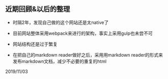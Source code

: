 ## 近期回顾&以后的整理

- 时隔2年，发现自己做的这个网站还是太native了

- 目前网站整体采用webpack来进行的架构，事实上采用gulp也未尝不可

- 网站结构还是过于繁复

- 在把自己的markdown reader做好之后，采用用markdown reader的形式来发布markdown文档，减少不必要的重复的html

2019/11/03